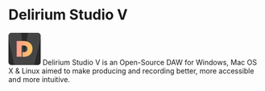 # Delirium Studio V

<img src="brand/DeliriumStudioV-Logo.png" alt="StudioVLogo" title="Logo" width="64px" height="64px"/>
Delirium Studio V is an Open-Source DAW for Windows, Mac OS X &amp; Linux aimed to make producing and recording better, more accessible and more intuitive.
